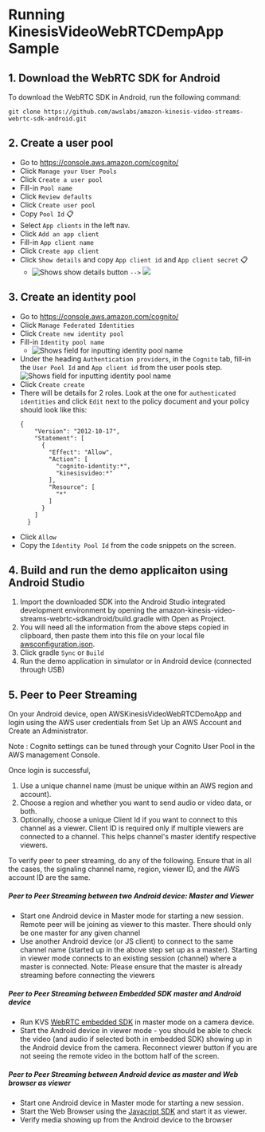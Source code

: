 # Running KinesisVideoWebRTCDempApp Sample

## 1. Download the WebRTC SDK for Android

To download the WebRTC SDK in Android, run the following command:

`git clone https://github.com/awslabs/amazon-kinesis-video-streams-webrtc-sdk-android.git`
  
## 2. Create a user pool
  * Go to https://console.aws.amazon.com/cognito/
  * Click `Manage your User Pools`
  * Click `Create a user pool`
  * Fill-in `Pool name`
  * Click `Review defaults`
  * Click `Create user pool`
  * Copy `Pool Id` :clipboard:
  * Select `App clients` in the left nav.
  * Click `Add an app client`
  * Fill-in `App client name`
  * Click `Create app client`
  * Click `Show details` and copy `App client id` and `App client secret` :clipboard:
    * ![Shows show details button](screenshots/click_show_details.png) `-->` ![](screenshots/copy_app_client_id_and_secret.png)

## 3. Create an identity pool
  * Go to https://console.aws.amazon.com/cognito/
  * Click `Manage Federated Identities`
  * Click `Create new identity pool`
  * Fill-in `Identity pool name`
    * ![Shows field for inputting identity pool name](screenshots/pool_name.png)
  * Under the heading `Authentication providers`, in the `Cognito` tab, fill-in the `User Pool Id` and `App client id` from the user pools step.
    ![Shows field for inputting identity pool name](screenshots/fill_in_user_pool.png)
  * Click `Create create`
  * There will be details for 2 roles. Look at the one for `authenticated identities` and click `Edit` next to the policy document and your policy should look like this:
    ```
    {
        "Version": "2012-10-17",
        "Statement": [
          {
            "Effect": "Allow",
            "Action": [
              "cognito-identity:*",
              "kinesisvideo:*"
            ],
            "Resource": [
              "*"
            ]
          }
        ]
      }
    ```
  * Click `Allow`
  * Copy the `Identity Pool Id` from the code snippets on the screen.  

 ## 4. Build and run the demo applicaiton using Android Studio
 
 1.  Import the downloaded SDK into the Android Studio integrated development environment by opening the amazon-kinesis-video-streams-webrtc-sdkandroid/build.gradle with Open as Project.
 2.  You will need all the information from the above steps copied in clipboard, then paste them into this file on your local file [awsconfiguration.json](src/main/res/raw/awsconfiguration.json).
 3.  Click gradle `Sync` or `Build`
 4.  Run the demo application in simulator or in Android device (connected through USB)
 
 ## 5. Peer to Peer Streaming

  On your Android device, open AWSKinesisVideoWebRTCDemoApp and login using the AWS user credentials from Set Up an AWS Account and Create an Administrator.
  
  Note : Cognito settings can be tuned through your Cognito User Pool in the AWS management Console.

 Once login is successful, 
  1. Use a  unique channel name (must be unique within an AWS region and account).
  2. Choose a region and whether you want to send audio or video data, or both.
  3.  Optionally, choose a unique Client Id if you want to connect to this channel as a viewer. Client ID is required only if multiple viewers are connected to a channel. This helps channel's master identify respective viewers.

  To verify peer to peer streaming, do any of the following. Ensure that in all the cases, the signaling channel name, region, viewer ID, and the AWS account ID are the same.

  ##### Peer to Peer Streaming between two Android device: Master and Viewer
  
 *  Start one Android device in Master mode for starting a new session. Remote peer will be joining as viewer to this master. There should only be one master for any given channel
 *  Use another Android device (or JS client) to connect to the same channel name (started up in the above step set up as a master). Starting in viewer mode connects to an existing session (channel) where a master is connected. Note: Please ensure that the master is already streaming before connecting the viewers

   ##### Peer to Peer Streaming between Embedded SDK master and Android device

  * Run KVS [WebRTC embedded SDK](https://github.com/awslabs/amazon-kinesis-video-streams-webrtc-sdk-c) in master mode on a camera device.
  * Start the Android device in viewer mode - you should be able to check the video (and audio if selected both in embedded SDK) showing up in the Android device from the camera. Reconnect viewer button if you are not seeing the remote video in the bottom half of the screen.

  ##### Peer to Peer Streaming between Android device as master and Web browser as viewer

  *  Start one Android device in Master mode for starting a new session.
  * Start the Web Browser using the [Javacript SDK](https://github.com/awslabs/amazon-kinesis-video-streams-webrtc-sdk-js) and start it as viewer.
  * Verify media showing up from the Android device to the browser

